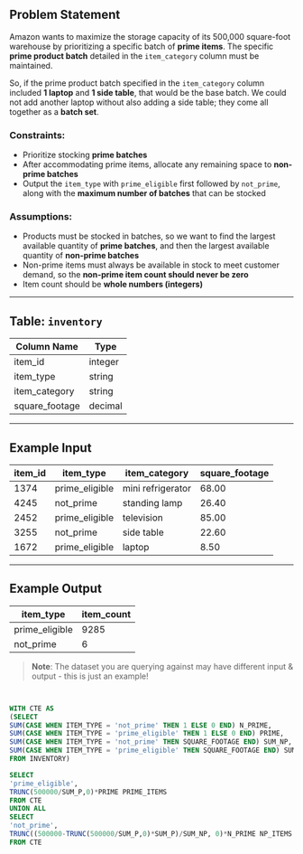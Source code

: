 ## Problem Statement

Amazon wants to maximize the storage capacity of its 500,000 square-foot warehouse by prioritizing a specific batch of **prime items**. The specific **prime product batch** detailed in the `item_category` column must be maintained.

So, if the prime product batch specified in the `item_category` column included **1 laptop** and **1 side table**, that would be the base batch. We could not add another laptop without also adding a side table; they come all together as a **batch set**.

### Constraints:

- Prioritize stocking **prime batches**
- After accommodating prime items, allocate any remaining space to **non-prime batches**
- Output the `item_type` with `prime_eligible` first followed by `not_prime`, along with the **maximum number of batches** that can be stocked

### Assumptions:

- Products must be stocked in batches, so we want to find the largest available quantity of **prime batches**, and then the largest available quantity of **non-prime batches**
- Non-prime items must always be available in stock to meet customer demand, so the **non-prime item count should never be zero**
- Item count should be **whole numbers (integers)**

---

## Table: `inventory`

| Column Name     | Type     |
|-----------------|----------|
| item_id         | integer  |
| item_type       | string   |
| item_category   | string   |
| square_footage  | decimal  |

---

## Example Input

| item_id | item_type       | item_category     | square_footage |
|---------|------------------|-------------------|----------------|
| 1374    | prime_eligible   | mini refrigerator | 68.00          |
| 4245    | not_prime        | standing lamp     | 26.40          |
| 2452    | prime_eligible   | television        | 85.00          |
| 3255    | not_prime        | side table        | 22.60          |
| 1672    | prime_eligible   | laptop            | 8.50           |

---

## Example Output

| item_type      | item_count |
|----------------|------------|
| prime_eligible | 9285       |
| not_prime      | 6          |

> **Note**: The dataset you are querying against may have different input & output - this is just an example!

``` sql


WITH CTE AS
(SELECT 
SUM(CASE WHEN ITEM_TYPE = 'not_prime' THEN 1 ELSE 0 END) N_PRIME,
SUM(CASE WHEN ITEM_TYPE = 'prime_eligible' THEN 1 ELSE 0 END) PRIME,
SUM(CASE WHEN ITEM_TYPE = 'not_prime' THEN SQUARE_FOOTAGE END) SUM_NP,
SUM(CASE WHEN ITEM_TYPE = 'prime_eligible' THEN SQUARE_FOOTAGE END) SUM_P
FROM INVENTORY)

SELECT 
'prime_eligible',
TRUNC(500000/SUM_P,0)*PRIME PRIME_ITEMS
FROM CTE
UNION ALL
SELECT 
'not_prime',
TRUNC((500000-TRUNC(500000/SUM_P,0)*SUM_P)/SUM_NP, 0)*N_PRIME NP_ITEMS
FROM CTE
